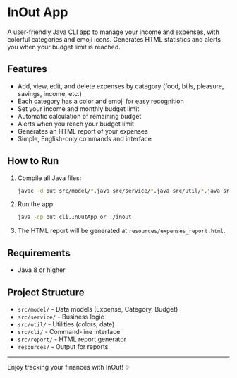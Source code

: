 # InOut App

A user-friendly Java CLI app to manage your income and expenses, with colorful categories and emoji icons. Generates HTML statistics and alerts you when your budget limit is reached.

## Features
- Add, view, edit, and delete expenses by category (food, bills, pleasure, savings, income, etc.)
- Each category has a color and emoji for easy recognition
- Set your income and monthly budget limit
- Automatic calculation of remaining budget
- Alerts when you reach your budget limit
- Generates an HTML report of your expenses
- Simple, English-only commands and interface

## How to Run
1. Compile all Java files:
   ```sh
   javac -d out src/model/*.java src/service/*.java src/util/*.java src/report/*.java src/cli/InOutApp.java
   ```
2. Run the app:
   ```sh
   java -cp out cli.InOutApp or ./inout
   ```
3. The HTML report will be generated at `resources/expenses_report.html`.

## Requirements
- Java 8 or higher

## Project Structure
- `src/model/` - Data models (Expense, Category, Budget)
- `src/service/` - Business logic
- `src/util/` - Utilities (colors, date)
- `src/cli/` - Command-line interface
- `src/report/` - HTML report generator
- `resources/` - Output for reports

---
Enjoy tracking your finances with InOut! ✨
